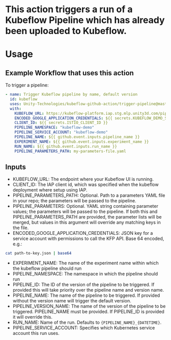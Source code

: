 # This action triggers a run of a Kubeflow Pipeline which has already been uploaded to Kubeflow.

# Usage

## Example Workflow that uses this action 

To trigger a pipeline:

```yaml
- name: Trigger Kubeflow pipeline by name, default version
  id: kubeflow
  uses: Unity-Technologies/kubeflow-github-action/trigger-pipeline@master
  with:
    KUBEFLOW_URL: https://kubeflow-platform.iap.stg.mlp.unity3d.com/pipeline
    ENCODED_GOOGLE_APPLICATION_CREDENTIALS: ${{ secrets.KUBEFLOW_DEMO_SA_KEY_ENCODED }}
    CLIENT_ID: ${{ secrets.ISTIO_CLIENT_ID }}
    PIPELINE_NAMESPACE: "kubeflow-demo"
    PIPELINE_SERVICE_ACCOUNT: "kubeflow-demo"
    PIPELINE_NAME: ${{ github.event.inputs.pipeline_name }}
    EXPERIMENT_NAME: ${{ github.event.inputs.experiment_name }}
    RUN_NAME: ${{ github.event.inputs.run_name }}
    PIPELINE_PARAMETERS_PATH: my-parameters-file.yaml
```

## Inputs

* KUBEFLOW_URL: The endpoint where your Kubeflow UI is running.
* CLIENT_ID: The IAP client id, which was specified when the kubeflow deployment where setup using IAP.
* PIPELINE_PARAMETERS_PATH: Optional. Path to a parameters YAML file in your repo; the parameters will be passed to the pipeline.
* PIPELINE_PARAMETERS: Optional. YAML string containing parameter values; the parameters will be passed to the pipeline. If both this and PIPELINE_PARAMETERS_PATH are provided, the parameter lists will be merged, but values in this argument will override any matching keys in the file.
* ENCODED_GOOGLE_APPLICATION_CREDENTIALS: JSON key for a service account with permissions to call the KFP API. Base 64 encoded, e.g.:
``` bash
cat path-to-key.json | base64
```
* EXPERIMENT_NAME: The name of the experiment name within which the kubeflow pipeline should run
* PIPELINE_NAMESPACE: The namespace in which the pipeline should run
* PIPELINE_ID: The ID of the version of the pipeline to be triggered. If provided this will take priority over the pipeline name and version name.
* PIPELINE_NAME: The name of the pipeline to be triggered. If provided without the version name will trigger the default version.
* PIPELINE_VERSION_NAME: The name of the version of the pipeline to be triggered. PIPELINE_NAME must be provided. If PIPELINE_ID is provided it will override this.
* RUN_NAME: Name of the run. Defaults to `{PIPELINE_NAME}_{DATETIME}`.
* PIPELINE_SERVICE_ACCOUNT: Specifies which Kubernetes service account this run uses.
